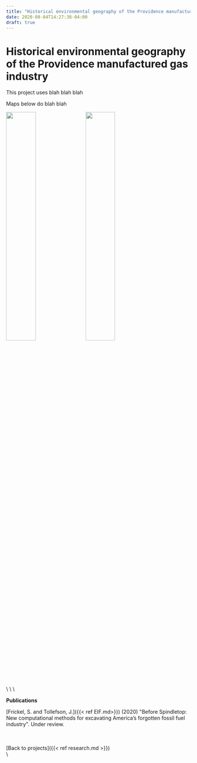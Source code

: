 ```yaml
---
title: "Historical environmental geography of the Providence manufactured gas industry"
date: 2020-08-04T14:27:38-04:00
draft: true
---
```


# Historical environmental geography of the Providence manufactured gas industry

This project uses blah blah blah

Maps below do blah blah

<a href="/images/fmgp_flood_small.jpg"><img src="/images/fmgp_flood_small.jpg" style="float: left; width: 40%; margin-right: 3%; margin-bottom: 0.5em;">
<a href="/images/fmgp_pov_small.jpg"><img src="/images/fmgp_pov_small.jpg" style="float: left; width: 40%; margin-right: 3%; margin-bottom: 0.5em;">
<p style="clear: both;">
</a>
\
\
\

**Publications**

[Frickel, S. and Tollefson, J.]({{< ref EIF.md>}}) (2020) "Before Spindletop: New computational methods for excavating America’s forgotten fossil fuel industry". Under review.

\
\
[Back to projects]({{< ref research.md >}})
\
\
